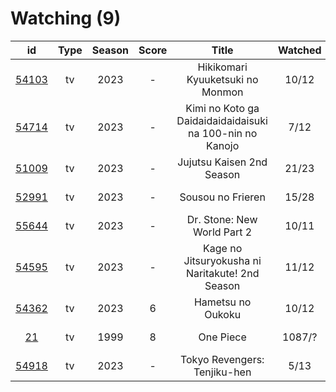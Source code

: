 # Watching (9)

|                      id                      | Type | Season | Score |                           Title                          | Watched |   Updated  | Start Date |
| :------------------------------------------: | :--: | :----: | :---: | :------------------------------------------------------: | :-----: | :--------: | :--------: |
| [54103](https://myanimelist.net/anime/54103) |  tv  |  2023  |   -   |             Hikikomari Kyuuketsuki no Monmon             |  10/12  |  Yesterday | 10/08/2023 |
| [54714](https://myanimelist.net/anime/54714) |  tv  |  2023  |   -   | Kimi no Koto ga Daidaidaidaidaisuki na 100-nin no Kanojo |   7/12  |  Yesterday | 12/06/2023 |
| [51009](https://myanimelist.net/anime/51009) |  tv  |  2023  |   -   |                 Jujutsu Kaisen 2nd Season                |  21/23  | 2 days ago | 07/08/2023 |
| [52991](https://myanimelist.net/anime/52991) |  tv  |  2023  |   -   |                     Sousou no Frieren                    |  15/28  | 2 days ago | 12/15/2023 |
| [55644](https://myanimelist.net/anime/55644) |  tv  |  2023  |   -   |                Dr. Stone: New World Part 2               |  10/11  | 3 days ago | 10/13/2023 |
| [54595](https://myanimelist.net/anime/54595) |  tv  |  2023  |   -   |      Kage no Jitsuryokusha ni Naritakute! 2nd Season     |  11/12  | 3 days ago | 10/04/2023 |
| [54362](https://myanimelist.net/anime/54362) |  tv  |  2023  |   6   |                     Hametsu no Oukoku                    |  10/12  | 5 days ago | 10/16/2023 |
|    [21](https://myanimelist.net/anime/21)    |  tv  |  1999  |   8   |                         One Piece                        |  1087/? |  Last week | 01/01/2013 |
| [54918](https://myanimelist.net/anime/54918) |  tv  |  2023  |   -   |               Tokyo Revengers: Tenjiku-hen               |   5/13  | Last month | 10/04/2023 |